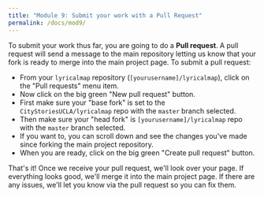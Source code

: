 ```yaml
---
title: "Module 9: Submit your work with a Pull Request"
permalink: /docs/mod9/
---
```


To submit your work thus far, you are going to do a **Pull request**. A pull request will send a message to the main repository letting us know that your fork is ready to merge into the main project page. To submit a pull request:

* From your `lyricalmap` repository (`[yourusername]/lyricalmap`), click on the "Pull requests" menu item.
* Now click on the big green "New pull request" button.
* First make sure your "base fork" is set to the `CityStoriesUCLA/lyricalmap` repo with the `master` branch selected.
* Then make sure your "head fork" is `[yourusername]/lyricalmap` repo with the `master` branch selected.
* If you want to, you can scroll down and see the changes you've made since forking the main project repository.
* When you are ready, click on the big green "Create pull request" button.

That's it! Once we receive your pull request, we'll look over your page. If everything looks good, we'll merge it into the main project page. If there are any issues, we'll let you know via the pull request so you can fix them.
